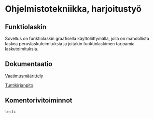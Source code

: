 # Ohjelmistotekniikka, harjoitustyö
## Funktiolaskin

Sovellus on funktiolaskin graafisella käyttöliittymällä, jolla on mahdollista laskea peruslaskutoimituksia ja joitakin funktiolaskimen tarjoamia laskutoimituksia.
## Dokumentaatio

[Vaatimusmäärittely](https://github.com/alanenpa/ot-harjoitustyo/blob/master/dokumentaatio/vaatimusmaarittely.md)

[Tuntikirjanpito](https://github.com/alanenpa/ot-harjoitustyo/blob/master/dokumentaatio/tuntikirjanpito.md)

## Komentorivitoiminnot

~~~
testi
~~~
